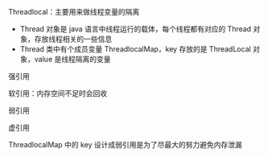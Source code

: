 Threadlocal：主要用来做线程变量的隔离

- Thread 对象是 java 语言中线程运行的载体，每个线程都有对应的 Thread 对象，存放线程相关的一些信息
- Thread 类中有个成员变量 ThreadlocalMap，key 存放的是 ThreadLocal 对象，value 是线程隔离的变量



强引用

软引用：内存空间不足时会回收

弱引用

虚引用



ThreadlocalMap 中的 key 设计成弱引用是为了尽最大的努力避免内存泄漏

